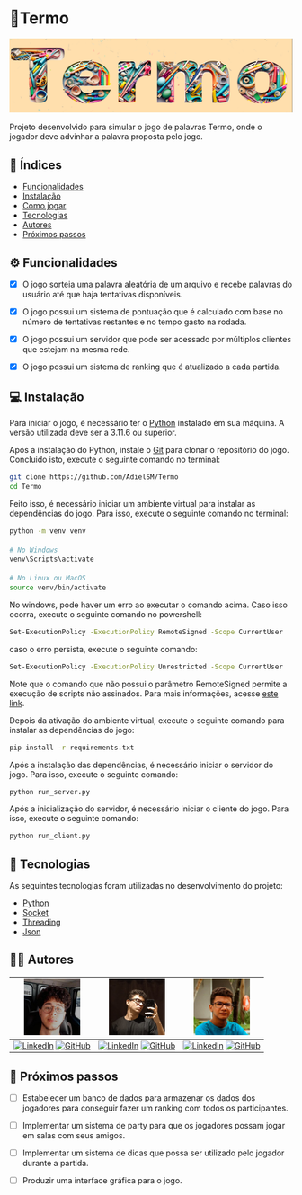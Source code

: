 # 🧩Termo

![TERMO](./img/Termo.png)

Projeto desenvolvido para simular o jogo de palavras Termo, onde o jogador deve advinhar a palavra proposta pelo jogo.

## 🔑 Índices

- [Funcionalidades](#-funcionalidades)
- [Instalação](#-instalação)
- [Como jogar](#-como-jogar)
- [Tecnologias](#-tecnologias)
- [Autores](#-autores)
- [Próximos passos](#-próximos-passos)	

## ⚙️ Funcionalidades
- [x] O jogo sorteia uma palavra aleatória de um arquivo e recebe palavras do usuário até que haja tentativas disponíveis.
- [x] O jogo possui um sistema de pontuação que é calculado com base no número de tentativas restantes e no tempo gasto na rodada.
- [x] O jogo possui um servidor que pode ser acessado por múltiplos clientes que estejam na mesma rede.
- [x] O jogo possui um sistema de ranking que é atualizado a cada partida.

  
## 💻 Instalação

Para iniciar o jogo, é necessário ter o [Python](https://www.python.org/downloads/) instalado em sua máquina. A versão utilizada deve ser a 3.11.6 ou superior.

Após a instalação do Python, instale o [Git](https://git-scm.com/downloads) para clonar o repositório do jogo. Concluido isto, execute o seguinte comando no terminal:

```bash
git clone https://github.com/AdielSM/Termo
cd Termo
```

Feito isso, é necessário iniciar um ambiente virtual para instalar as dependências do jogo. Para isso, execute o seguinte comando no terminal:


```bash
python -m venv venv

# No Windows
venv\Scripts\activate

# No Linux ou MacOS
source venv/bin/activate
```

No windows, pode haver um erro ao executar o comando acima. Caso isso ocorra, execute o seguinte comando no powershell:

```bash
Set-ExecutionPolicy -ExecutionPolicy RemoteSigned -Scope CurrentUser
```

caso o erro persista, execute o seguinte comando:

```bash
Set-ExecutionPolicy -ExecutionPolicy Unrestricted -Scope CurrentUser
```

Note que o comando que não possui o parâmetro RemoteSigned permite a execução de scripts não assinados. Para mais informações, acesse [este link](https://docs.microsoft.com/pt-br/powershell/module/microsoft.powershell.core/about/about_execution_policies?view=powershell-7.1).

Depois da ativação do ambiente virtual, execute o seguinte comando para instalar as dependências do jogo:

```bash
pip install -r requirements.txt
```

Após a instalação das dependências, é necessário iniciar o servidor do jogo. Para isso, execute o seguinte comando:

```bash
python run_server.py
```

Após a inicialização do servidor, é necessário iniciar o cliente do jogo. Para isso, execute o seguinte comando:

```bash
python run_client.py
```

## 🚀 Tecnologias

As seguintes tecnologias foram utilizadas no desenvolvimento do projeto:

- [Python](https://www.python.org/)
- [Socket](https://docs.python.org/3/library/socket.html)
- [Threading](https://docs.python.org/3/library/threading.html)
- [Json](https://docs.python.org/3/library/json.html)

## 👨‍💻 Autores


| <img src="./img/adielPerfilGithub.jpg" width="100" height="100"> | <img src="./img/caioPerfilGithub.png" width="100" height="100"> | <img src="./img/carlosPerfilGithub.jpg" width="100" height="100"> |
|:---:|:---:|:---:|
| [![LinkedIn](https://img.shields.io/badge/LinkedIn-Adiel-blue)](https://www.linkedin.com/in/adiel-melo-073009273/) [![GitHub](https://img.shields.io/badge/GitHub-AdielSM-black)](https://github.com/AdielSM) | [![LinkedIn](https://img.shields.io/badge/LinkedIn-Caio-blue)](https://www.linkedin.com/in/caio-soares-8b8a81251) [![GitHub](https://img.shields.io/badge/GitHub-Caio1-black)](https://github.com/caiosoares1) | [![LinkedIn](https://img.shields.io/badge/LinkedIn-Carlos-blue)](https://www.linkedin.com/in/jovemcarlos/) [![GitHub](https://img.shields.io/badge/GitHub-CarlosTI-black)](https://github.com/JovemCarlosTI) |




## 👟 Próximos passos

- [ ] Estabelecer um banco de dados para armazenar os dados dos jogadores para conseguir fazer um ranking com todos os participantes.

- [ ] Implementar um sistema de party para que os jogadores possam jogar em salas com seus amigos.

- [ ] Implementar um sistema de dicas que possa ser utilizado pelo jogador durante a partida.

- [ ] Produzir uma interface gráfica para o jogo.
